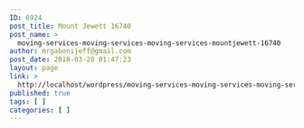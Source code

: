 ```yaml
---
ID: 6924
post_title: Mount Jewett 16740
post_name: >
  moving-services-moving-services-moving-services-mountjewett-16740
author: mrgabonijeff@gmail.com
post_date: 2018-03-28 01:47:23
layout: page
link: >
  http://localhost/wordpress/moving-services-moving-services-moving-services-mountjewett-16740/
published: true
tags: [ ]
categories: [ ]
---
```

